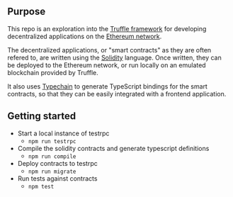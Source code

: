 ## Purpose

This repo is an exploration into the [Truffle framework](https://github.com/trufflesuite/truffle) for developing decentralized applications on the [Ethereum network](https://www.ethereum.org/).

The decentralized applications, or "smart contracts" as they are often refered to, are written using the [Solidity](https://github.com/ethereum/solidity) language.  Once written, they can be deployed to the Ethereum network, or run locally on an emulated blockchain provided by Truffle.

It also uses [Typechain](https://github.com/Neufund/TypeChain) to generate TypeScript bindings for the smart contracts, so that they can be easily integrated with a frontend application.

## Getting started

- Start a local instance of testrpc
  - `npm run testrpc`
- Compile the solidity contracts and generate typescript definitions
  - `npm run compile`
- Deploy contracts to testrpc
  - `npm run migrate`
- Run tests against contracts
  - `npm test`
